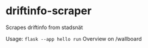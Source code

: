# driftinfo-scraper
Scrapes driftinfo from stadsnät

Usage:
`flask --app hello run`
Overview on /wallboard